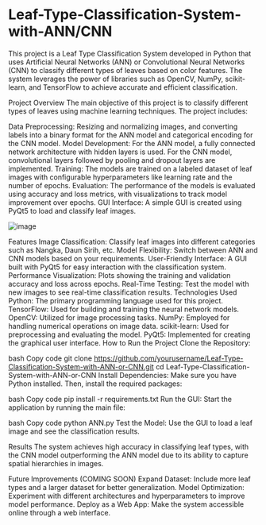 # Leaf-Type-Classification-System-with-ANN/CNN
This project is a Leaf Type Classification System developed in Python that uses Artificial Neural Networks (ANN) or Convolutional Neural Networks (CNN) to classify different types of leaves based on color features. The system leverages the power of libraries such as OpenCV, NumPy, scikit-learn, and TensorFlow to achieve accurate and efficient classification.

Project Overview
The main objective of this project is to classify different types of leaves using machine learning techniques. The project includes:

Data Preprocessing: Resizing and normalizing images, and converting labels into a binary format for the ANN model and categorical encoding for the CNN model.
Model Development:
For the ANN model, a fully connected network architecture with hidden layers is used.
For the CNN model, convolutional layers followed by pooling and dropout layers are implemented.
Training: The models are trained on a labeled dataset of leaf images with configurable hyperparameters like learning rate and the number of epochs.
Evaluation: The performance of the models is evaluated using accuracy and loss metrics, with visualizations to track model improvement over epochs.
GUI Interface: A simple GUI is created using PyQt5 to load and classify leaf images.

![image](https://github.com/user-attachments/assets/6bbab649-6491-44d2-8ef2-e211d16a6642)


Features
Image Classification: Classify leaf images into different categories such as Nangka, Daun Sirih, etc.
Model Flexibility: Switch between ANN and CNN models based on your requirements.
User-Friendly Interface: A GUI built with PyQt5 for easy interaction with the classification system.
Performance Visualization: Plots showing the training and validation accuracy and loss across epochs.
Real-Time Testing: Test the model with new images to see real-time classification results.
Technologies Used
Python: The primary programming language used for this project.
TensorFlow: Used for building and training the neural network models.
OpenCV: Utilized for image processing tasks.
NumPy: Employed for handling numerical operations on image data.
scikit-learn: Used for preprocessing and evaluating the model.
PyQt5: Implemented for creating the graphical user interface.
How to Run the Project
Clone the Repository:

bash
Copy code
git clone https://github.com/yourusername/Leaf-Type-Classification-System-with-ANN-or-CNN.git
cd Leaf-Type-Classification-System-with-ANN-or-CNN
Install Dependencies:
Make sure you have Python installed. Then, install the required packages:

bash
Copy code
pip install -r requirements.txt
Run the GUI:
Start the application by running the main file:

bash
Copy code
python ANN.py
Test the Model:
Use the GUI to load a leaf image and see the classification results.

Results
The system achieves high accuracy in classifying leaf types, with the CNN model outperforming the ANN model due to its ability to capture spatial hierarchies in images.

Future Improvements (COMING SOON)
Expand Dataset: Include more leaf types and a larger dataset for better generalization.
Model Optimization: Experiment with different architectures and hyperparameters to improve model performance.
Deploy as a Web App: Make the system accessible online through a web interface.
